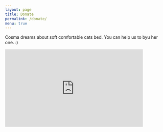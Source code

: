 ```yaml
---
layout: page
title: Donate
permalink: /donate/
menu: true
---
```


Cosma dreams about soft comfortable cats bed. You can help us to byu her one. :)

<iframe frameborder="0" allowtransparency="true" scrolling="no" src="https://money.yandex.ru/embed/shop.xml?account=410011261306506&quickpay=shop&payment-type-choice=on&mobile-payment-type-choice=on&writer=seller&targets=For+Cosma&default-sum=100&button-text=04&comment=on&hint=&successURL=http%3A%2F%2Fcosmacat.ru%2Fthankyou%2F" width="450" height="253"></iframe>
